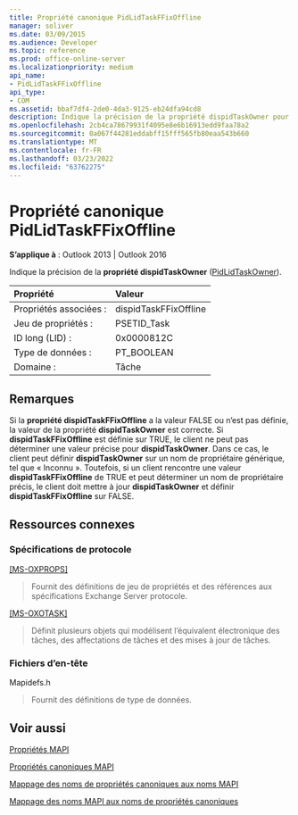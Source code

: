 ```yaml
---
title: Propriété canonique PidLidTaskFFixOffline
manager: soliver
ms.date: 03/09/2015
ms.audience: Developer
ms.topic: reference
ms.prod: office-online-server
ms.localizationpriority: medium
api_name:
- PidLidTaskFFixOffline
api_type:
- COM
ms.assetid: bbaf7df4-2de0-4da3-9125-eb24dfa94cd8
description: Indique la précision de la propriété dispidTaskOwner pour Outlook 2013 ou Outlook 2016.
ms.openlocfilehash: 2cb4ca78679931f4095e8e6b16913edd9faa78a2
ms.sourcegitcommit: 0a067f44281eddabff15fff565fb80eaa543b660
ms.translationtype: MT
ms.contentlocale: fr-FR
ms.lasthandoff: 03/23/2022
ms.locfileid: "63762275"
---
```

# <a name="pidlidtaskffixoffline-canonical-property"></a>Propriété canonique PidLidTaskFFixOffline

  
  
**S’applique à** : Outlook 2013 | Outlook 2016 
  
Indique la précision de la **propriété dispidTaskOwner** ([PidLidTaskOwner](pidlidtaskowner-canonical-property.md)).
  
|Propriété |Valeur |
|:-----|:-----|
|Propriétés associées :  <br/> |dispidTaskFFixOffline  <br/> |
|Jeu de propriétés :  <br/> |PSETID_Task  <br/> |
|ID long (LID) :  <br/> |0x0000812C  <br/> |
|Type de données :  <br/> |PT_BOOLEAN  <br/> |
|Domaine :  <br/> |Tâche  <br/> |
   
## <a name="remarks"></a>Remarques

Si la **propriété dispidTaskFFixOffline** a la valeur FALSE ou n’est pas définie, la valeur de la propriété **dispidTaskOwner** est correcte. Si **dispidTaskFFixOffline** est définie sur TRUE, le client ne peut pas déterminer une valeur précise pour **dispidTaskOwner**. Dans ce cas, le client peut définir **dispidTaskOwner** sur un nom de propriétaire générique, tel que « Inconnu ». Toutefois, si un client rencontre une valeur **dispidTaskFFixOffline** de TRUE et peut déterminer un nom de propriétaire précis, le client doit mettre à jour **dispidTaskOwner** et définir **dispidTaskFFixOffline** sur FALSE. 
  
## <a name="related-resources"></a>Ressources connexes

### <a name="protocol-specifications"></a>Spécifications de protocole

[[MS-OXPROPS]](https://msdn.microsoft.com/library/f6ab1613-aefe-447d-a49c-18217230b148%28Office.15%29.aspx)
  
> Fournit des définitions de jeu de propriétés et des références aux spécifications Exchange Server protocole.
    
[[MS-OXOTASK]](https://msdn.microsoft.com/library/55600ec0-6195-4730-8436-59c7931ef27e%28Office.15%29.aspx)
  
> Définit plusieurs objets qui modélisent l’équivalent électronique des tâches, des affectations de tâches et des mises à jour de tâches. 
    
### <a name="header-files"></a>Fichiers d’en-tête

Mapidefs.h
  
> Fournit des définitions de type de données.
    
## <a name="see-also"></a>Voir aussi



[Propriétés MAPI](mapi-properties.md)
  
[Propriétés canoniques MAPI](mapi-canonical-properties.md)
  
[Mappage des noms de propriétés canoniques aux noms MAPI](mapping-canonical-property-names-to-mapi-names.md)
  
[Mappage des noms MAPI aux noms de propriétés canoniques](mapping-mapi-names-to-canonical-property-names.md)

